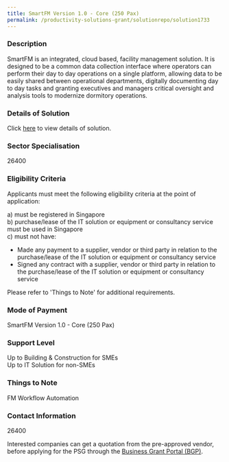 ```yaml
---
title: SmartFM Version 1.0 - Core (250 Pax)
permalink: /productivity-solutions-grant/solutionrepo/solution1733
---
```


### Description

SmartFM is an integrated, cloud based, facility management solution. It is designed to be a common data collection interface where operators can perform their day to day operations on a single platform, allowing data to be easily shared between operational departments, digitally documenting day to day tasks and granting executives and managers critical oversight and analysis tools to modernize dormitory operations.

### Details of Solution

Click <a href='CHIMERIC TECHNOLOGIES PTE LTD' target='_blank' rel='noopener'>here</a> to view details of solution.

### Sector Specialisation

 26400 

### Eligibility Criteria

Applicants must meet the following eligibility criteria at the point of application:

a) must be registered in Singapore <br>
b) purchase/lease of the IT solution or equipment or consultancy service must be used in Singapore <br>
c) must not have:
- Made any payment to a supplier, vendor or third party in relation to the purchase/lease of the IT solution or equipment or consultancy service
- Signed any contract with a supplier, vendor or third party in relation to the purchase/lease of the IT solution or equipment or consultancy service

Please refer to 'Things to Note' for additional requirements.

### Mode of Payment
SmartFM Version 1.0 - Core (250 Pax)

### Support Level
Up to Building & Construction for SMEs <br>
Up to IT Solution for non-SMEs

### Things to Note
FM Workflow Automation

### Contact Information
26400

Interested companies can get a quotation from the pre-approved vendor, before applying for the PSG through the <a target='_blank' rel='noopener' href='https://www.businessgrants.gov.sg/'>Business Grant Portal (BGP)</a>.
